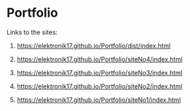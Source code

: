 # Portfolio
Links to the sites:

1) https://elektronik17.github.io/Portfolio/dist/index.html

2) https://elektronik17.github.io/Portfolio/siteNo4/index.html

3) https://elektronik17.github.io/Portfolio/siteNo3/index.html

4) https://elektronik17.github.io/Portfolio/siteNo2/index.html

5) https://elektronik17.github.io/Portfolio/siteNo1/index.html
